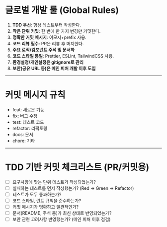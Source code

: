 # 글로벌 개발 룰 (Global Rules)

1. **TDD 우선**: 항상 테스트부터 작성한다.
2. **작은 단위 커밋**: 한 번에 한 가지 변경만 커밋한다.
3. **명확한 커밋 메시지**: 이모지+prefix 사용.
4. **코드 리뷰 필수**: PR은 리뷰 후 머지한다.
5. **주요 로직/컴포넌트 주석 및 문서화**
6. **코드 스타일 통일**: Prettier, ESLint, TailwindCSS 사용.
7. **환경설정/개인설정은 gitignore로 관리**
8. **보안(공유 URL 등)은 메인 피처 개발 이후 도입**

---

# 커밋 메시지 규칙

- feat: 새로운 기능
- fix: 버그 수정
- test: 테스트 코드
- refactor: 리팩토링
- docs: 문서
- chore: 기타

---

# TDD 기반 커밋 체크리스트 (PR/커밋용)

- [ ] 요구사항에 맞는 단위 테스트가 작성되었는가?
- [ ] 실패하는 테스트를 먼저 작성했는가? (Red → Green → Refactor)
- [ ] 테스트가 모두 통과하는가?
- [ ] 코드 스타일, 린트 규칙을 준수하는가?
- [ ] 커밋 메시지가 명확하고 일관적인가?
- [ ] 문서(README, 주석 등)가 최신 상태로 반영되었는가?
- [ ] 보안 관련 고려사항 반영했는가? (메인 피처 이후 점검)
